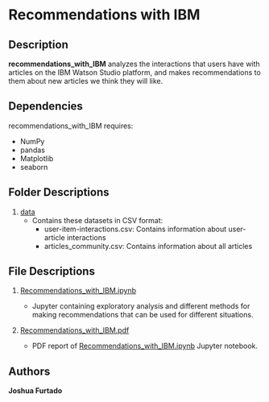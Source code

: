 # Recommendations with IBM

## Description

**recommendations_with_IBM** analyzes the interactions that users have with articles on the IBM Watson Studio platform, and makes recommendations to them about new articles we think they will like.

## Dependencies

recommendations_with_IBM requires:

- NumPy
- pandas
- Matplotlib
- seaborn

## Folder Descriptions

1. [data](https://github.com/joshua-furtado/recommendations_with_IBM/tree/main/data)
	- Contains these datasets in CSV format:  
		- user-item-interactions.csv: Contains information about user-article interactions
		- articles_community.csv: Contains information about all articles

## File Descriptions

1. [Recommendations_with_IBM.ipynb](https://github.com/joshua-furtado/recommendations_with_IBM/blob/main/Recommendations_with_IBM.ipynb)
	- Jupyter containing exploratory analysis and different methods for making recommendations that can be used for different situations.

2. [Recommendations_with_IBM.pdf](https://github.com/joshua-furtado/recommendations_with_IBM/blob/main/Recommendations_with_IBM.pdf)
	- PDF report of [Recommendations_with_IBM.ipynb](https://github.com/joshua-furtado/recommendations_with_IBM/blob/main/Recommendations_with_IBM.ipynb) Jupyter notebook.

## Authors

**Joshua Furtado**
